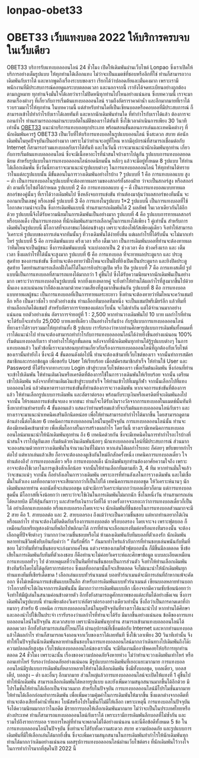 # lonpao-obet33
# OBET33 เว็บแทงบอล 2022 ให้บริการครบจบในเว็บเดียว

OBET33 บริการรับแทงบอลออนไลน์ 24 ชั่วโมง เปิดให้เดิมพันผ่านเว็บไซต์ Lonpao ซึ่งเราเปิดให้บริการอย่างเต็มรูปแบบ ให้ทุกท่านได้เลือกแทง ไม่ว่าจะเป็นแมตช์ที่ชอบหรือลีกที่ใช่ ท่านก็สามารถวางเดิมพันกับเราได้ และหากพูดถึงเรื่องระบบของเรา เรียกได้ว่าปลอดภัยและมั่นคงมาก เพราะเรามีพนักงานที่มีประสบการณ์คอยดูแลระบบตลอดเวลา และนอกจากนี้ เรายังได้จดทะเบียนอย่างถูกต้องตามกฎหมาย ทุกท่านจึงมั่นใจได้เลยว่าเราไม่ปิดหนีทุกท่านไปไหนอย่างแน่นอน ซึ่งบทความนี้ เราจะมาสอนเรื่องต่างๆ ที่เกี่ยวกับการเริ่มต้นแทงบอลออนไลน์ รวมถึงอัตราราคาค่าน้ำ และอีกมากมายที่เราได้รวบรวมมาไว้ให้ทุกท่าน ในบทความนี้ แต่สำหรับท่านใดที่เป็นเซียนบอลหรือคอบอลที่มีประสบการณ์ ก็สามารถเข้าไปทำกำไรกับเราได้เลยทันที และหากนักเดิมพันท่านใด ที่ทำกำไรกับเราได้แล้ว ต้องการจะถอนกำไร ท่านสามารถถอนผ่านระบบอัตโนมัติของเราได้ทันที ซึ่งใช้เวลาดำเนินการเพียง 30 วินาทีเท่านั้น
[OBET33](https://bit.ly/3T1yIZ6) แนะนำบริการแทงบอลทุกประเภท พร้อมสอนขั้นตอนการเล่นและเทคนิคต่างๆ ที่นักเดิมพันควรรู้
OBET33 เป็นเว็บที่ให้บริการแทงบอลในรูปแบบออนไลน์ ซึ่งสะดวก สบาย ต่อนักเดิมพันในยุคปัจจุบันเป็นอย่างมาก เพราะไม่ว่าท่านจะอยู่ที่ไหน หากมีอุปกรณ์ที่สามารถเชื่อมต่อกับ Internet ก็สามารถร่วมแทงบอลกับเราได้ทันที และในวันนี้ เราจะมาแนะนำนักเดิมพันทุกท่าน เกี่ยวกับการเริ่มต้นแทงบอลออนไลน์ ซึ่งจะมีเนื้อหาอะไรที่น่าสนใจบ้างเราไปดูกัน
รูปแบบการแทงบอลยอดนิยม
สำหรับรูปแบบในการแทงบอลออนไลน์ยอดนิยมนั้น หลักๆ แล้วจะมีอยู่ทั้งหมด 8 รูปแบบ ให้ท่านได้เลือกเดิมพัน ซึ่งวันนี้ทางเราจะมาแนะนำรูปแบบต่างๆ ในการแทงบอลออนไลน์ ให้ทุกท่านได้ทราบว่าในแต่ละรูปแบบนั้น มีขั้นตอนในการวางเดิมพันอย่างไรบ้าง ? 
รูปแบบที่ 1 คือ การแทงบอลแบบ สูง – ต่ำ เป็นการแทงบอลในรูปแบบที่จะต้องทายผลรวมของสกอร์ทั้งสองฝ่าย ว่าจะเป็นสกอร์สูง หรือสกอร์ต่ำ ตามที่เว็บไซต์ได้กำหนด
รูปแบบที่ 2 คือ การแทงบอลแบบ คู่ – คี่ เป็นการแทงบอลแบบทายผลสกอร์ของคู่นั้นๆ ที่เราได้วางเดิมพันไป ซึ่งหลังจบการแข่งขัน ท่านต้องมาลุ้นว่าผลสกอร์ของทีมนั้น จะออกมาเป็นเลขคู่ หรือเลขคี่
รูปแบบที่ 3 คือ การแทงในรูปแบบ 1×2 รูปแบบนี้ เป็นการแทงบอลที่ใช้โอกาสความน่าจะเป็น ซึ่งการเดิมพันแบบนี้ ท่านสามารถเดิมพันได้ 2 ผลลัพธ์ ในเวลาเดียวกันได้อีกด้วย รูปแบบนี้จึงได้รับความนิยมในการเดิมพันเป็นอย่างมาก
รูปแบบที่ 4 คือ รูปแบบการทายผลสกอร์ หรือบอลเต็ง เป็นการแทงบอล ที่นักเดิมพันสามารถเลือกคู่ในการแทงได้เพียง 1 คู่เท่านั้น สำหรับการเดิมพันในรูปแบบนี้ มีโอกาสที่จะเอาชนะได้ค่อนข้างสูง เพราะจะต้องโฟกัสเพียงคู่เดียว จึงทำให้สามารถวิเคราะห์ รูปแบบของการเล่นจากทีมนั้นๆ ที่วางเดิมพันได้ง่ายยิ่งขึ้น แต่ผลกำไรที่ได้รับนั้น จะไม่มากเท่าไหร่
รูปแบบที่ 5 คือ การเดิมพันแบบ ครึ่งเวลา หรือ เต็มเวลา เป็นการเดิมพันบอลที่ท่านจะต้องทายผลว่าทีมไหนจะเป็นผู้ชนะ ซึ่งการเดิมพันแบบนี้ จะแบ่งออกเป็น 2 ช่วงเวลา คือ ช่วงครึ่งแรก และ เต็มเวลา ซึ่งผลกำไรที่ได้นั้นจะสูงมาก
รูปแบบที่ 6 คือ การแทงบอล ที่จะทายผลประตูแรก และ ประตูสุดท้าย ของการแข่งขัน ซึ่งท่านจะต้องทายว่าฝั่งไหนจะเป็นฝั่งที่ยิงเปิดเป็นประตูแรก และยิงปิดประตูสุดท้าย โดยท่านสามารถเลือกฝั่งใดก็ได้ในการยิงประตูเปิด หรือ ปิด
รูปแบบที่ 7 คือ การแทงสเต็ป รูปแบบนี้เป็นการแทงบอลที่สามารถแทงได้มากกว่า 1 คู่ขึ้นไป ซึ่งได้รับความนิยมจากนักเดิมพันเป็นอย่างมาก เพราะว่าการแทงบอลในรูปแบบนี้ หากยิ่งแทงหลายคู่ จะยิ่งทำให้ท่านได้ผลกำไรที่สูงมากขึ้นไปด้วยนั่นเอง และแน่นอนว่าก็ต้องแลกมาด้วยความเสี่ยงที่สูงมากขึ้นเช่นกัน
รูปแบบที่ 8 คือ การแทงบอลแบบทายผลผู้ชนะ เป็นการแทงบอลที่เป็นการทายผลระยะยาว ซึ่งท่านจะต้องทายว่าทีมไหนจะคว้าแชมป์ลีก หรือ เป็นดาวซัลโว ยกตัวอย่างเช่น ท่านเลือกทีมบอลทีมหนึ่ง จะเป็นแชมป์พรีเมียร์ลีก แล้วทีมที่ท่านเลือกเกิดได้แชมป์ สำหรับอัตราการจ่ายของแต่ละเว็บนั้น จะไม่เท่ากัน แต่ได้จำนวนมากอย่างแน่นอน ยกตัวอย่างเช่น อัตราการจ่ายอยู่ที่ 1 : 2,500 หากท่านวางเดิมพันไป 10 บาท ผลกำไรที่ท่าน จะได้รับก็จะเท่ากับ 25,000 บาทเลยทีเดียว
เป็นอย่างไรกันบ้าง กับรูปแบบการแทงบอลออนไลน์ที่ทางเราได้รวบรวมมาให้ทุกท่านทั้ง 8 รูปแบบ เรารับรองว่าหากท่านศึกษารูปแบบการเดิมพันทั้งหมดที่เราได้แนะนำไป ท่านจะต้องสามารถทำกำไรกับการแทงบอลออนไลน์ได้ง่ายยิ่งขึ้นอย่างแน่นอน 100%
เริ่มต้นแทงบอลกับเรา ทำอย่างไรให้ถูกขั้นตอน
หลังจากที่นักเดิมพันทุกท่านได้รู้รูปแบบต่างๆ ในการแทงบอลแล้ว ในหัวข้อนี้เราจะมาสอนทุกท่านเกี่ยวกับเรื่องการแทงบอลออนไลน์ที่ถูกต้องกับเว็บไซต์ของเรานั้นทำยังไง ซึ่งจะมี 4 ขั้นตอนดังต่อไปนี้
ท่านจะต้องเข้ามาที่เว็บไซต์ของเรา จากนั้นทำการสมัครสมาชิกและกรอกข้อมูล เพื่อขอรับ User ให้เรียบร้อย 
เมื่อสมัครสมาชิกสำเร็จ ให้ท่านใช้ User และ Password ที่ได้รับจากทางระบบ Login เข้าสู่ระบบเว็บไซต์ของเรา เพื่อเริ่มต้นเดิมพัน
ซึ่งก่อนที่ท่านจะเข้าไปเดิมพัน ให้ท่านเติมเงินหรือเครดิตที่ต้องการใช้ในการวางเดิมพันให้เรียบร้อย จากนั้น เตรียมเข้าไปเดิมพัน
หลังจากที่ท่านเติมเงินเข้าสู่ระบบสำเร็จ ให้ท่านเข้าไปที่เมนูกีฬา จากนั้นเลือกไปที่แทงบอลออนไลน์ แล้วค้นหาตารางการแข่งขันที่ท่านต้องการจะวางเดิมพัน หากเจอการแข่งขันที่ต้องการแล้ว ให้ท่านเลือกรูปแบบการเดิมพัน และอัตราต่อรอง พร้อมกับระบุเงินหรือเครดิตที่จะเดิมพันลงไป จากนั้น ให้รอผลการแข่งขันจบลง หากชนะ ท่านก็จะได้รับเงินรางวัลจากการแทงบอลในแมตช์นั้นทันที
ซึ่งหากท่านทำครบทั้ง 4 ขั้นตอนแล้ว แสดงว่าท่านพร้อมแล้วที่จะเริ่มต้นแทงบอลออนไลน์กับเรา และทางเราจะมาแนะนำเทคนิคเสริมอีกนิดหน่อย เพื่อให้ท่านสามารถทำกำไรได้มากขึ้น โดยสามารถดูตามด้านล่างนี้ต่อได้เลย
6 เทคนิคการแทงบอลออนไลน์ในยุคปัจจุบัน
การแทงบอลออนไลน์นั้น ท่านจะต้องมีเทคนิคเข้ามาช่วย เพื่อเพิ่มโอกาสในการสร้างผลกำไร โดยวันนี้ ทางเรามีเทคนิคการแทงบอลออนไลน์มาแนะนำให้นักเดิมพันทุกท่าน ถึง 6 เทคนิคด้วยกัน ซึ่งจะมีเทคนิคในการทำกำไรอะไรบ้างที่น่าสนใจ เราไปดูกันเลย
เริ่มต้นด้วยเงินเดิมพันน้อยๆ
นักแทงบอลออนไลน์ที่มีประสบการณ์ ส่วนมากจะลองสนามด้วยการวางเดิมพันในจำนวนเงินที่ไม่มาก หากเล่นได้ผลกำไรเยอะ ก็ค่อยๆ ขยับขยายกำไรต่อไป แต่หากเล่นแล้วเสีย ก็อาจจะต้องลองดูเชิงกันใหม่อีกสักครั้งหนึ่ง
เทคนิคการแทงบอลเดี่ยว ใจท่านต้องถึง!
การแทงบอลเดี่ยว หรือ การแทงบอลเต็ง นักเดิมพันทุกท่านต้องอาศัยความใจถึง เพราะอาจจะต้องใช้เวลาในการดูเชิงสักเล็กน้อย จากนั้นให้ท่านเลือกทีมตามสัก 3, 4 ทีม หากท่านมั่นใจแล้ว ว่าจะชนะแน่ๆ จากนั้น ก็อย่าลังเลในการวางเดิมพัน เพราะการที่ท่านลังเลในการวางเดิมพัน และไม่เชื่อมั่นในตัวเอง ผลที่ออกมาอาจจะเสียมากกว่าก็เป็นไปได้
เทคนิคการแทงบอลชุด ให้วิเคราะห์นานๆ
นักเดิมพันหลายท่าน คงถนัดที่จะเล่นบอลชุด แม้จะมีการวิเคราะห์มากกว่าบอลเดี่ยวก็ตาม แต่การแทงบอลชุดนั้น มีโอกาสที่เจ๊งน้อยกว่า เพราะว่าจะใช้เงินในการเดิมพันไม่มากนัก ซึ่งในหนึ่งวัน ท่านสามารถเล่นได้หลายบิล มีให้ลุ้นกันยาวๆ และสำหรับเงินรางวัลที่ได้ บางครั้งอาจจะเยอะกว่าการแทงบอลเดี่ยวก็เป็นได้
อย่าเลือกแทงบอลต่อ หรือแทงบอลรองโดยเจาะจง
นักเดิมพันที่ชื่นชอบในการแทงบอลส่วนมากจะมี 2 สาย คือ 1. สายบอลต่อ และ 2. สายบอลรอง ถึงแม้ว่าจะเป็นความชื่นชอบ แต่หากท่านอยากได้เงินหรือผลกำไร ท่านจะต้องไม่ยึดติดกับเรื่องการแทงบอลต่อ หรือบอลรอง โดยเจาะจง เพราะฟุตบอล ก็เหมือนกับเหรียญสองด้านที่พลิกไปพลิกมาได้ การที่ท่านจะเลือกแทงทีมต่อหรือแทงทีมรองนั้น จะต้องเลือกดูที่ปัจจัยต่างๆ ว่ามากกว่าความชื่นชอบหรือไม่
ห้ามลงเดิมพันกับทีมบอลที่ตัวเองรัก
นักเดิมพันหลายท่านชีวิตพังยับเยินกับคำว่า ” ทีมรักพี่รัก ” กันมาเท่าไหร่แล้วกับการที่ท่านชอบเล่นพนันกับทีมที่ชอบ ไม่ว่าทีมที่ท่านชื่นชอบจะเก่งมากแค่ไหน แต่วงจรของเกมกีฬาฟุตบอลนั้น ก็มีขึ้นมีลงตลอด ซึ่งข้อเสียในการเดิมพันกับทีมที่ตัวเองชอบ ก็คือท่านจะไม่ค่อยวิเคราะห์และศึกษาข้อมูล แบบละเอียดเหมือนการแทงบอลทั่วๆ ไป ด้วยเหตุผลที่ว่าเป็นทีมที่ท่านชื่นชอบเป็นการส่วนตัว จึงทำให้ท่านเลือกเดิมพันข้างทีมรักโดยไม่ได้ดูอัตราการต่อรอง ซึ่งผลที่ออกมานั้นก็จะเสียตลอด จึงไม่แนะนำให้นักเดิมพันทุกท่านแทงทีมที่เชียร์เด็ดขาด !
เลือกเล่นเเบบทัวร์นาเมนต์
บอลทัวร์นาเมนต์จะมีการเล่นที่ถ้าหากแพ้จะคัดออก ซึ่งไม่เหมือนการแข่งขันแบบเป็นลีก สำหรับการเดิมพันแบบทัวร์นาเมนต์ เซียนบอลหลายท่านบอกว่าโอกาสที่จะได้เงินจากการเดิมพันนั้น มีมากกว่าการเดิมพันแบบลีก เนื่องจากมีความซับซ้อนน้อยกว่า จึงทำให้มีผู้เล่นในสนามค่อนข้างตายตัว อีกทั้งยังสามารถดูศักยภาพของแต่ละทีมได้อย่างชัดเจน ซึ่งการเดิมพันในรูปแบบนี้ ท่านเพียงต้องวิเคราะห์อัตราต่อรองอย่างเดียวเท่านั้น ซึ่งถือว่าเป็นการคาดเดาที่ง่ายมากๆ
สำหรับ 6 เทคนิค การแทงบอลออนไลน์ในยุคปัจจุบันที่ทางเราได้แนะนำไป หากท่านได้ศึกษาและลองนำไปใช้เป็นประจำ เรารับรองว่าผลกำไรที่ท่านจะได้รับ มีมากขึ้นอย่างแน่นอน
ข้อดีของการแทงบอลออนไลน์ในปัจจุบัน
สะดวกสบาย
เพราะนักเดิมพันทุกท่าน สามารถเข้ามาแทงบอลออนไลน์ได้ตลอดเวลา อีกทั้งยังสามารถเล่นที่ไหนก็ได้ ผ่านอุปกรณ์ที่เชื่อมต่อกับ Internet และหากท่านแทงบอลแล้วได้ผลกำไร ท่านก็สามารถแจ้งถอนจากเว็บของเราได้เลยทันที ซึ่งใช้เวลาเพียง 30 วินาทีเท่านั้น จึงทำให้ในปัจจุบันนักเดิมพันหลายท่านชื่นชอบในการแทงบอลออนไลน์มากกว่าเดินทางไปเดิมพันถึงโต๊ะ
ความปลอดภัยสูงสุด
เว็บไซต์แทงบอลออนไลน์ของเรานั้น จะมีทีมงานมืออาชีพคอยให้บริการทุกท่านตลอด 24 ชั่วโมง เพราะฉะนั้น เรื่องของความปลอดภัยจึงหายห่วง ไม่ว่าท่านจะวางเดิมพันเท่าไหร่ หรือถอนเท่าไหร่ รับรองว่าปลอดภัยอย่างแน่นอน
มีรูปแบบการเดิมพันที่เยอะแยะมากมาย
การแทงบอลออนไลน์มีรูปแบบการเดิมพันที่หลากหลายให้ท่านได้เลือกเดิมพัน ซึ่งมีทั้งบอลชุด, บอลเดี่ยว, บอลสเต็ป, บอลสูง – ต่ำ และอื่นๆ อีกมากมาย ส่วนใหญ่แล้วการแทงบอลออนไลน์จะเปิดให้แทงที่ 1 คู่ขึ้นไป ทำให้นักเดิมพัน สามารถเลือกเดิมพันได้หลายรูปแบบ และยังเพิ่มความสนุกสนานมากขึ้นได้อีกด้วย
มีโปรโมชั่นให้ท่านได้เลือกเป็นจำนวนมาก
สำหรับในปัจจุบัน การแทงบอลออนไลน์มีโปรโมชั่นมากมายให้ท่านได้เลือกก่อนทำการเดิมพัน เพื่อเพิ่มความคุ้มค่าในการเดิมพันให้มากขึ้น ซึ่งแตกต่างจากอดีตที่ท่านจะต้องเสียทั้งค่าน้ำที่แพง โบนัสหรือโปรโมชั่นก็ไม่มีให้เลือก เพราะเหตุนี้ การแทงบอลในปัจจุบันจึงได้ความนิยมมากกว่าในอดีต
มีรายการบอลให้เลือกเดิมพันมากมาย
ไม่ว่าจะเป็นในประเทศไทยหรือต่างประเทศ ท่านก็สามารถแทงบอลออนไลน์กับเราได้ เพราะเรามีการเดิมพันลีกบอลที่ไม่ซ้ำกัน และรวมไปถึงรายการบอล รายการใหญ่ที่ท่านจะพลาดไม่ได้อย่างแน่นอน
และนี่คือข้อดีทั้งหมด 5 ข้อ ในการแทงบอลออนไลน์ในปัจจุบัน ซึ่งท่านจะได้รับทั้งความสะดวก สบาย ความปลอดภัย และรูปแบบการเดิมพันที่มีให้เลือกเล่นได้มากยิ่งขึ้น ซึ่งจะเพิ่มความสนุกสนานในการเดิมพันทำกำไรให้นักเดิมพันทุกท่านได้มากกว่าเดิมอย่างแน่นอน
ผลสรุปการแทงบอลออนไลน์ผ่านเว็บไซต์ตรง ที่นักเดิมพันไว้วางใจในการทำกำไรมากที่สุดในปี 2022 นี้
